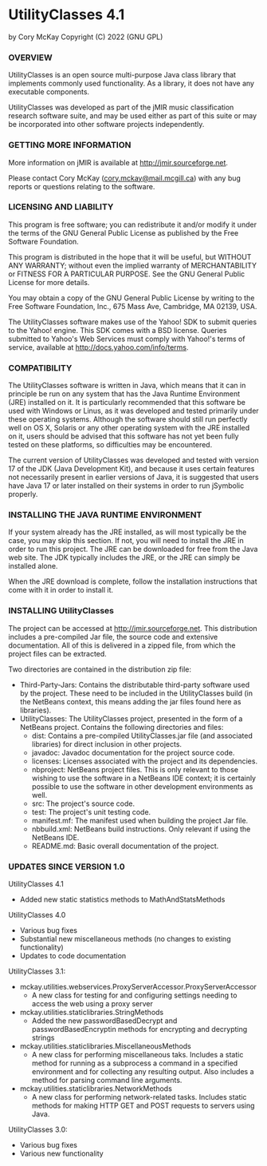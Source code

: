 # UtilityClasses 4.1
by Cory McKay
Copyright (C) 2022 (GNU GPL)


### OVERVIEW

UtilityClasses is an open source multi-purpose Java class library that
implements commonly used functionality. As a library, it does not have any
executable components.

UtilityClasses was developed as part of the jMIR music classification
research software suite, and may be used either as part of this suite or
may be incorporated into other software projects independently.


### GETTING MORE INFORMATION

More information on jMIR is available at http://jmir.sourceforge.net.

Please contact Cory McKay (cory.mckay@mail.mcgill.ca) with any bug reports
or questions relating to the software. 


### LICENSING AND LIABILITY

This program is free software; you can redistribute it and/or modify it under
the terms of the GNU General Public License as published by the Free Software
Foundation.

This program is distributed in the hope that it will be useful, but WITHOUT 
ANY WARRANTY; without even the implied warranty of MERCHANTABILITY or FITNESS
FOR A PARTICULAR PURPOSE. See the GNU General Public License for more details.

You may obtain a copy of the GNU General Public License by writing to the Free
Software Foundation, Inc., 675 Mass Ave, Cambridge, MA 02139, USA.

The UtilityClasses software makes use of the Yahoo! SDK to submit queries to
the Yahoo! engine. This SDK comes with a BSD license. Queries submitted to
Yahoo's Web Services must comply with Yahoo!'s terms of service, available at
http://docs.yahoo.com/info/terms. 


### COMPATIBILITY

The UtilityClasses software is written in Java, which means that it can in
principle be run on any system that has the Java Runtime Environment (JRE)
installed on it. It is particularly recommended that this software be used
with Windows or Linus, as it was developed and tested primarily under these
operating systems. Although the software should still run perfectly well on
OS X, Solaris or any other operating system with the JRE installed on it, 
users should be advised that this software has not yet been fully tested on 
these platforms, so difficulties may be encountered.

The current version of UtilityClasses was developed and tested with version 17 of the
JDK (Java Development Kit), and because it uses certain features not necessarily
present in earlier versions of Java, it is suggested that users have Java 17 or
later installed on their systems in order to run jSymbolic properly.


### INSTALLING THE JAVA RUNTIME ENVIRONMENT

If your system already has the JRE installed, as will most typically be the
case, you may skip this section. If not, you will need to install the JRE in
order to run this project. The JRE can be downloaded for free from the Java web
site. The JDK typically includes the JRE, or the JRE can simply be installed
alone.

When the JRE download is complete, follow the installation instructions that
come with it in order to install it.


### INSTALLING UtilityClasses

The project can be accessed at http://jmir.sourceforge.net. This distribution
includes a pre-compiled Jar file, the source code and extensive documentation. 
All of this is delivered in a zipped file, from which the project files can be
extracted.

Two directories are contained in the distribution zip file:

- Third-Party-Jars: Contains the distributable third-party software used by 
the project. These need to be included in the UtilityClasses build (in the
NetBeans context, this means adding the jar files found here as libraries).
- UtilityClasses: The UtilityClasses project, presented in the form of a
NetBeans project. Contains the following directories and files:
	- dist: Contains a pre-compiled UtilityClasses.jar file (and associated
	libraries) for direct inclusion in other projects.
	- javadoc: Javadoc documentation for the project source code.
	- licenses: Licenses associated with the project and its dependencies.
	- nbproject: NetBeans project files. This is only relevant to those
	wishing to use the software in a NetBeans IDE context; it is certainly
	possible to use the software in other development environments as well.
	- src: The project's source code.
	- test: The project's unit testing code.
	- manifest.mf: The manifest used when building the project Jar file.
	- nbbuild.xml: NetBeans build instructions. Only relevant if using the
	NetBeans IDE.
	- README.md: Basic overall documentation of the project.


### UPDATES SINCE VERSION 1.0

UtilityClasses 4.1
- Added new static statistics methods to MathAndStatsMethods

UtilityClasses 4.0
- Various bug fixes
- Substantial new miscellaneous methods (no changes to existing functionality)
- Updates to code documentation

UtilityClasses 3.1:
- mckay.utilities.webservices.ProxyServerAccessor.ProxyServerAccessor
	- A new class for testing for and configuring settings needing to
	access the web using a proxy server
- mckay.utilities.staticlibraries.StringMethods
	- Added the new passwordBasedDecrypt and passwordBasedEncryptin 
	methods for encrypting and decrypting strings
- mckay.utilities.staticlibraries.MiscellaneousMethods
	- A new class for performing miscellaneous taks. Includes a static
	method for running as a subprocess a command in a specified 
	environment and for collecting any resulting output. Also includes
	a method for parsing command line arguments.
- mckay.utilities.staticlibraries.NetworkMethods
	- A new class for performing network-related tasks. Includes static
	methods for making HTTP GET and POST requests to servers using Java.

UtilityClasses 3.0:
- Various bug fixes
- Various new functionality